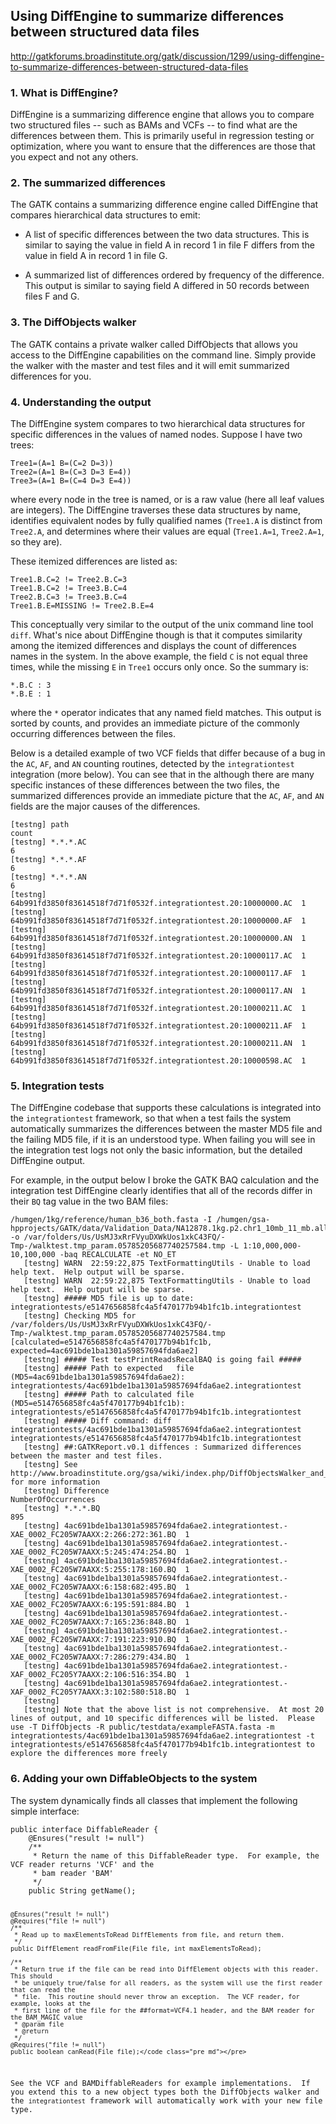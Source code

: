## Using DiffEngine to summarize differences between structured data files

http://gatkforums.broadinstitute.org/gatk/discussion/1299/using-diffengine-to-summarize-differences-between-structured-data-files

<h3>1. What is DiffEngine?</h3>
<p>DiffEngine is a summarizing difference engine that allows you to compare two structured files -- such as BAMs and VCFs -- to find what are the differences between them.  This is primarily useful in regression testing or optimization, where you want to ensure that the differences are those that you expect and not any others.  </p>
<h3>2. The summarized differences</h3>
<p>The GATK contains a summarizing difference engine called DiffEngine that compares hierarchical data structures to emit:</p>
<ul>
<li>
<p>A list of specific differences between the two data structures.  This is similar to saying the value in field A in record 1 in file F differs from the value in field A in record 1 in file G.  </p>
</li>
<li>A summarized list of differences ordered by frequency of the difference.  This output is similar to saying field A differed in 50 records between files F and G.</li>
</ul>
<h3>3. The DiffObjects walker</h3>
<p>The GATK contains a private walker called DiffObjects that allows you access to the DiffEngine capabilities on the command line.  Simply provide the walker with the master and test files and it will emit summarized differences for you.</p>
<h3>4. Understanding the output</h3>
<p>The DiffEngine system compares to two hierarchical data structures for specific differences in the values of named nodes.  Suppose I have two trees:</p>
<pre><code class="pre_md">Tree1=(A=1 B=(C=2 D=3)) 
Tree2=(A=1 B=(C=3 D=3 E=4))
Tree3=(A=1 B=(C=4 D=3 E=4))</code class="pre_md"></pre>
<p>where every node in the tree is named, or is a raw value (here all leaf values are integers).  The DiffEngine traverses these data structures by name, identifies equivalent nodes by fully qualified names (<code>Tree1.A</code> is distinct from <code>Tree2.A</code>, and determines where their values are equal (<code>Tree1.A=1</code>, <code>Tree2.A=1</code>, so they are).  </p>
<p>These itemized differences are listed as:</p>
<pre><code class="pre_md">Tree1.B.C=2 != Tree2.B.C=3
Tree1.B.C=2 != Tree3.B.C=4
Tree2.B.C=3 != Tree3.B.C=4
Tree1.B.E=MISSING != Tree2.B.E=4</code class="pre_md"></pre>
<p>This conceptually very similar to the output of the unix command line tool <code>diff</code>.  What's nice about DiffEngine though is that it computes similarity among the itemized differences and displays the count of differences names in the system.  In the above example, the field <code>C</code> is not equal three times, while the missing <code>E</code> in <code>Tree1</code> occurs only once.  So the summary is:</p>
<pre><code class="pre_md">*.B.C : 3
*.B.E : 1</code class="pre_md"></pre>
<p>where the <code>*</code> operator indicates that any named field matches.  This output is sorted by counts, and provides an immediate picture of the commonly occurring differences between the files.  </p>
<p>Below is a detailed example of two VCF fields that differ because of a bug in the <code>AC</code>, <code>AF</code>, and <code>AN</code> counting routines, detected by the <code>integrationtest</code> integration (more below).  You can see that in the although there are many specific instances of these differences between the two files, the summarized differences provide an immediate picture that the <code>AC</code>, <code>AF</code>, and <code>AN</code> fields are the major causes of the differences.</p>
<pre><code class="pre_md">[testng] path                                                              count
[testng] *.*.*.AC                                                         6
[testng] *.*.*.AF                                                         6
[testng] *.*.*.AN                                                         6
[testng] 64b991fd3850f83614518f7d71f0532f.integrationtest.20:10000000.AC  1
[testng] 64b991fd3850f83614518f7d71f0532f.integrationtest.20:10000000.AF  1
[testng] 64b991fd3850f83614518f7d71f0532f.integrationtest.20:10000000.AN  1
[testng] 64b991fd3850f83614518f7d71f0532f.integrationtest.20:10000117.AC  1
[testng] 64b991fd3850f83614518f7d71f0532f.integrationtest.20:10000117.AF  1
[testng] 64b991fd3850f83614518f7d71f0532f.integrationtest.20:10000117.AN  1
[testng] 64b991fd3850f83614518f7d71f0532f.integrationtest.20:10000211.AC  1
[testng] 64b991fd3850f83614518f7d71f0532f.integrationtest.20:10000211.AF  1
[testng] 64b991fd3850f83614518f7d71f0532f.integrationtest.20:10000211.AN  1
[testng] 64b991fd3850f83614518f7d71f0532f.integrationtest.20:10000598.AC  1</code class="pre_md"></pre>
<h3>5. Integration tests</h3>
<p>The DiffEngine codebase that supports these calculations is integrated into the <code>integrationtest</code> framework, so that when a test fails the system automatically summarizes the differences between the master MD5 file and the failing MD5 file, if it is an understood type.  When failing you will see in the integration test logs not only the basic information, but the detailed DiffEngine output.  </p>
<p>For example, in the output below I broke the GATK BAQ calculation and the integration test DiffEngine clearly identifies that all of the records differ in their <code>BQ</code> tag value in the two BAM files:</p>
<pre><code class="pre_md">/humgen/1kg/reference/human_b36_both.fasta -I /humgen/gsa-hpprojects/GATK/data/Validation_Data/NA12878.1kg.p2.chr1_10mb_11_mb.allTechs.bam -o /var/folders/Us/UsMJ3xRrFVyuDXWkUos1xkC43FQ/-Tmp-/walktest.tmp_param.05785205687740257584.tmp -L 1:10,000,000-10,100,000 -baq RECALCULATE -et NO_ET
   [testng] WARN  22:59:22,875 TextFormattingUtils - Unable to load help text.  Help output will be sparse.
   [testng] WARN  22:59:22,875 TextFormattingUtils - Unable to load help text.  Help output will be sparse.
   [testng] ##### MD5 file is up to date: integrationtests/e5147656858fc4a5f470177b94b1fc1b.integrationtest
   [testng] Checking MD5 for /var/folders/Us/UsMJ3xRrFVyuDXWkUos1xkC43FQ/-Tmp-/walktest.tmp_param.05785205687740257584.tmp [calculated=e5147656858fc4a5f470177b94b1fc1b, expected=4ac691bde1ba1301a59857694fda6ae2]
   [testng] ##### Test testPrintReadsRecalBAQ is going fail #####
   [testng] ##### Path to expected   file (MD5=4ac691bde1ba1301a59857694fda6ae2): integrationtests/4ac691bde1ba1301a59857694fda6ae2.integrationtest
   [testng] ##### Path to calculated file (MD5=e5147656858fc4a5f470177b94b1fc1b): integrationtests/e5147656858fc4a5f470177b94b1fc1b.integrationtest
   [testng] ##### Diff command: diff integrationtests/4ac691bde1ba1301a59857694fda6ae2.integrationtest integrationtests/e5147656858fc4a5f470177b94b1fc1b.integrationtest
   [testng] ##:GATKReport.v0.1 diffences : Summarized differences between the master and test files.
   [testng] See http://www.broadinstitute.org/gsa/wiki/index.php/DiffObjectsWalker_and_SummarizedDifferences for more information
   [testng] Difference                                                                               NumberOfOccurrences
   [testng] *.*.*.BQ                                                                                 895
   [testng] 4ac691bde1ba1301a59857694fda6ae2.integrationtest.-XAE_0002_FC205W7AAXX:2:266:272:361.BQ  1
   [testng] 4ac691bde1ba1301a59857694fda6ae2.integrationtest.-XAE_0002_FC205W7AAXX:5:245:474:254.BQ  1
   [testng] 4ac691bde1ba1301a59857694fda6ae2.integrationtest.-XAE_0002_FC205W7AAXX:5:255:178:160.BQ  1
   [testng] 4ac691bde1ba1301a59857694fda6ae2.integrationtest.-XAE_0002_FC205W7AAXX:6:158:682:495.BQ  1
   [testng] 4ac691bde1ba1301a59857694fda6ae2.integrationtest.-XAE_0002_FC205W7AAXX:6:195:591:884.BQ  1
   [testng] 4ac691bde1ba1301a59857694fda6ae2.integrationtest.-XAE_0002_FC205W7AAXX:7:165:236:848.BQ  1
   [testng] 4ac691bde1ba1301a59857694fda6ae2.integrationtest.-XAE_0002_FC205W7AAXX:7:191:223:910.BQ  1
   [testng] 4ac691bde1ba1301a59857694fda6ae2.integrationtest.-XAE_0002_FC205W7AAXX:7:286:279:434.BQ  1
   [testng] 4ac691bde1ba1301a59857694fda6ae2.integrationtest.-XAF_0002_FC205Y7AAXX:2:106:516:354.BQ  1
   [testng] 4ac691bde1ba1301a59857694fda6ae2.integrationtest.-XAF_0002_FC205Y7AAXX:3:102:580:518.BQ  1
   [testng]
   [testng] Note that the above list is not comprehensive.  At most 20 lines of output, and 10 specific differences will be listed.  Please use -T DiffObjects -R public/testdata/exampleFASTA.fasta -m integrationtests/4ac691bde1ba1301a59857694fda6ae2.integrationtest -t integrationtests/e5147656858fc4a5f470177b94b1fc1b.integrationtest to explore the differences more freely</code class="pre_md"></pre>
<h3>6. Adding your own DiffableObjects to the system</h3>
<p>The system dynamically finds all classes that implement the following simple interface:</p>
<pre><code class="pre_md">public interface DiffableReader {
    @Ensures("result != null")
    /**
     * Return the name of this DiffableReader type.  For example, the VCF reader returns 'VCF' and the
     * bam reader 'BAM'
     */
    public String getName();

    @Ensures("result != null")
    @Requires("file != null")
    /**
     * Read up to maxElementsToRead DiffElements from file, and return them.
     */
    public DiffElement readFromFile(File file, int maxElementsToRead);

    /**
     * Return true if the file can be read into DiffElement objects with this reader. This should
     * be uniquely true/false for all readers, as the system will use the first reader that can read the
     * file.  This routine should never throw an exception.  The VCF reader, for example, looks at the
     * first line of the file for the ##format=VCF4.1 header, and the BAM reader for the BAM_MAGIC value
     * @param file
     * @return
     */
    @Requires("file != null")
    public boolean canRead(File file);</code class="pre_md"></pre>
<p>See the VCF and BAMDiffableReaders for example implementations.  If you extend this to a new object types both the DiffObjects walker and the <code>integrationtest</code> framework will automatically work with your new file type.</p>